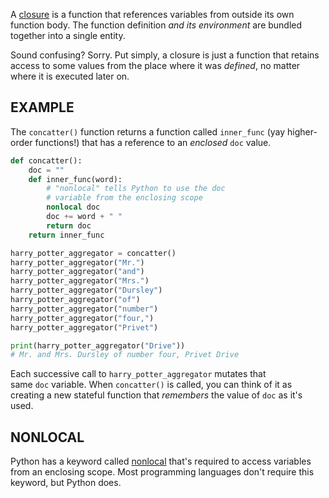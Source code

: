 A [closure](https://en.wikipedia.org/wiki/Closure_(computer_programming)) is a function that references variables from outside its own function body. The function definition _and its environment_ are bundled together into a single entity.

Sound confusing? Sorry. Put simply, a closure is just a function that retains access to some values from the place where it was _defined_, no matter where it is executed later on.

## EXAMPLE

The `concatter()` function returns a function called `inner_func` (yay higher-order functions!) that has a reference to an _enclosed_ `doc` value.

```py
def concatter():
	doc = ""
	def inner_func(word):
		# "nonlocal" tells Python to use the doc
		# variable from the enclosing scope
		nonlocal doc
		doc += word + " "
		return doc
	return inner_func

harry_potter_aggregator = concatter()
harry_potter_aggregator("Mr.")
harry_potter_aggregator("and")
harry_potter_aggregator("Mrs.")
harry_potter_aggregator("Dursley")
harry_potter_aggregator("of")
harry_potter_aggregator("number")
harry_potter_aggregator("four,")
harry_potter_aggregator("Privet")

print(harry_potter_aggregator("Drive"))
# Mr. and Mrs. Dursley of number four, Privet Drive
```

Each successive call to `harry_potter_aggregator` mutates that same `doc` variable. When `concatter()` is called, you can think of it as creating a new stateful function that _remembers_ the value of `doc` as it's used.

## NONLOCAL

Python has a keyword called [nonlocal](https://docs.python.org/3/reference/simple_stmts.html#nonlocal) that's required to access variables from an enclosing scope. Most programming languages don't require this keyword, but Python does.